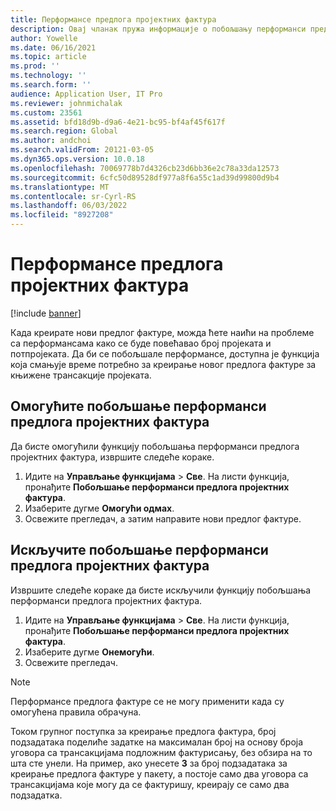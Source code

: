 ```yaml
---
title: Перформансе предлога пројектних фактура
description: Овај чланак пружа информације о побољшању перформанси предлога фактура пројекта.
author: Yowelle
ms.date: 06/16/2021
ms.topic: article
ms.prod: ''
ms.technology: ''
ms.search.form: ''
audience: Application User, IT Pro
ms.reviewer: johnmichalak
ms.custom: 23561
ms.assetid: bfd18d9b-d9a6-4e21-bc95-bf4af45f617f
ms.search.region: Global
ms.author: andchoi
ms.search.validFrom: 20121-03-05
ms.dyn365.ops.version: 10.0.18
ms.openlocfilehash: 70069778b7d4326cb23d6bb36e2c78a33da12573
ms.sourcegitcommit: 6cfc50d89528df977a8f6a55c1ad39d99800d9b4
ms.translationtype: MT
ms.contentlocale: sr-Cyrl-RS
ms.lasthandoff: 06/03/2022
ms.locfileid: "8927208"
---
```

# <a name="project-invoice-proposal-performance"></a>Перформансе предлога пројектних фактура

[!include [banner](../includes/banner.md)]

Када креирате нови предлог фактуре, можда ћете наићи на проблеме са перформансама како се буде повећавао број пројеката и потпројеката. Да би се побољшале перформансе, доступна је функција која смањује време потребно за креирање новог предлога фактуре за књижене трансакције пројеката.

## <a name="enable-project-invoice-proposal-performance-enhancement"></a>Омогућите побољшање перформанси предлога пројектних фактура
Да бисте омогућили функцију побољшања перформанси предлога пројектних фактура, извршите следеће кораке.

1.  Идите на **Управљање функцијама** > **Све**. На листи функција, пронађите **Побољшање перформанси предлога пројектних фактура**.
2.  Изаберите дугме **Омогући одмах**.
3.  Освежите прегледач, а затим направите нови предлог фактуре.

## <a name="turn-off-project-invoice-proposal-performance-enhancement"></a>Искључите побољшање перформанси предлога пројектних фактура
Извршите следеће кораке да бисте искључили функцију побољшања перформанси предлога пројектних фактура.

1.  Идите на **Управљање функцијама** > **Све**. На листи функција, пронађите **Побољшање перформанси предлога пројектних фактура**.
2.  Изаберите дугме **Онемогући**.
3.  Освежите прегледач.

> [!NOTE]
> Перформансе предлога фактуре се не могу применити када су омогућена правила обрачуна.
> 
> Током групног поступка за креирање предлога фактура, број подзадатака поделиће задатке на максималан број на основу броја уговора са трансакцијама подложним фактурисању, без обзира на то шта сте унели. На пример, ако унесете **3** за број подзадатака за креирање предлога фактуре у пакету, а постоје само два уговора са трансакцијама које могу да се фактуришу, креирају се само два подзадатка.
